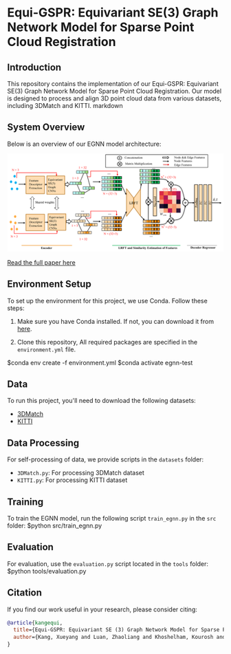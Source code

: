 # Equi-GSPR: Equivariant SE(3) Graph Network Model for Sparse Point Cloud Registration

## Introduction

This repository contains the implementation of our Equi-GSPR: Equivariant SE(3) Graph Network Model for Sparse Point Cloud Registration. Our model is designed to process and align 3D point cloud data from various datasets, including 3DMatch and KITTI.
markdown

## System Overview

Below is an overview of our EGNN model architecture:

![Model Overview](assets/model-overview.png)

[Read the full paper here](https://eccv.ecva.net/virtual/2024/poster/944)

## Environment Setup

To set up the environment for this project, we use Conda. Follow these steps:

1. Make sure you have Conda installed. If not, you can download it from [here](https://docs.conda.io/en/latest/miniconda.html).

2. Clone this repository, All required packages are specified in the `environment.yml` file. 

$conda env create -f environment.yml
$conda activate egnn-test

## Data

To run this project, you'll need to download the following datasets:

- [3DMatch](https://drive.google.com/file/d/1wr21qFPvgoDWsBnMafew7h-vZfP242Gw/view?usp=drive_link)
- [KITTI](https://drive.google.com/file/d/17u2AWfPIMbgCQUVtXYelgacv_Cyeh6EM/view?usp=sharing)

## Data Processing

For self-processing of data, we provide scripts in the `datasets` folder:

- `3DMatch.py`: For processing 3DMatch dataset
- `KITTI.py`: For processing KITTI dataset

## Training

To train the EGNN model, run the following script `train_egnn.py` in the `src` folder:
$python src/train_egnn.py

## Evaluation

For evaluation, use the `evaluation.py` script located in the `tools` folder:
$python tools/evaluation.py

## Citation

If you find our work useful in your research, please consider citing:

```bibtex
@article{kangequi,
  title={Equi-GSPR: Equivariant SE (3) Graph Network Model for Sparse Point Cloud Registration},
  author={Kang, Xueyang and Luan, Zhaoliang and Khoshelham, Kourosh and Wang, Bing}
}
